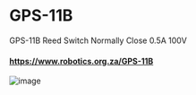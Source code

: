 # GPS-11B
GPS-11B Reed Switch Normally Close 0.5A 100V

#### https://www.robotics.org.za/GPS-11B

![image](https://github.com/microrobotics/GPS-11B/assets/4562957/bfc958e3-bce8-49e1-ab92-db3452b0b0d0)


